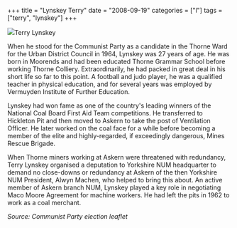 +++
title = "Lynskey Terry"
date = "2008-09-19"
categories = ["l"]
tags = ["terry", "lynskey"]
+++

![](http://79.170.40.183/grahamstevenson.me.uk/images/stories/Lynskey%20Terry.jpg)Terry Lynskey

When he stood for the Communist Party as a candidate in the Thorne Ward for the Urban District Council in 1964, Lynskey was 27 years of age. He was born in Moorends and had been educated Thorne Grammar School before working Thorne Colliery. Extraordinarily, he had packed in great deal in his short life so far to this point. A football and judo player, he was a qualified teacher in physical education, and for several years was employed by Vermuyden Institute of Further Education.

Lynskey had won fame as one of the country's leading winners of the National Coal Board First Aid Team competitions. He transferred to Hickleton Pit and then moved to Askern to take the post of Ventilation Officer. He later worked on the coal face for a while before becoming a member of the elite and highly-regarded, if exceedingly dangerous, Mines Rescue Brigade.

When Thorne miners working at Askern were threatened with redundancy, Terry Lynskey organised a deputation to Yorkshire NUM headquarter to demand no close-downs or redundancy at Askern of the then Yorkshire NUM President, Alwyn Machen, who helped to bring this about. An active member of Askern branch NUM, Lynskey played a key role in negotiating Maco Moore Agreement for machine workers. He had left the pits in 1962 to work as a coal merchant.

_Source: Communist Party election leaflet_

